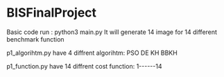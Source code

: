 # BISFinalProject

Basic code run : python3 main.py
It will generate 14 image for 14 different benchmark function

p1_algorihtm.py have 4 diffrent algorihtm:
PSO
DE
KH
BBKH

p1_function.py have 14 diffrent cost function:
1------14






